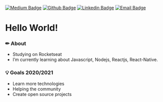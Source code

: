  [![Medium Badge](https://img.shields.io/twitter/url?color=Black&label=Medium&logo=Medium&logoColor=Black&url=https%3A%2F%2Fmedium.com%2F%40rafaelinhares)](https://medium.com/@rafaelinhares)
 [![Github Badge](https://img.shields.io/twitter/url?color=Black&label=Github&logo=Github&logoColor=Black&style=social&url=https%3A%2F%2Fmedium.com%2F%40rafaelinhares)](https://github.com/rvkash)
[![Linkedin Badge](https://img.shields.io/twitter/url?color=Black&label=Linkedin&logo=Linkedin&logoColor=Black&style=social&url=https%3A%2F%2Fmedium.com%2F%40rafaelinhares)](https://www.linkedin.com/in/rafael-linhares-js/)
[![Email Badge](https://img.shields.io/badge/-Email-3ABFE6?style=flat-square&logo=minutemailer&logoColor=white&link=mailto:eduardo.maciel@edu.univali.br)](mailto:rafael.ieel@hotmail.com)

<h1>
    Hello World!
</h1>


### ✏ About
- Studying on Rocketseat </br>
- I’m currently learning about Javascript, Nodejs, Reactjs, React-Native.

### 💡 Goals 2020/2021
- Learn more technologies
- Helping the community
- Create open source projects
  
 
 
 
 

 
<!--
**Rvkash/rvkash** is a ✨ _special_ ✨ repository because its `README.md` (this file) appears on your GitHub profile.
